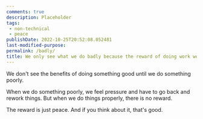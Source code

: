 ```yaml
---
comments: true
description: Placeholder 
tags:
 - non-technical
 - peace
publishDate: 2022-10-25T20:52:08.052481
last-modified-purpose:
permalink: /badly/
title: We only see what we do badly because the reward of doing work well is just peace.
---
```


We don't see the benefits of doing something good until we do something poorly.

When we do something poorly, we feel pressure and have to go back and rework things. But when we do things properly, there is no reward.

The reward is just peace. And if you think about it, that's good.